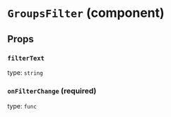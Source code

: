 `GroupsFilter` (component)
==========================



Props
-----

### `filterText`

type: `string`


### `onFilterChange` (required)

type: `func`


